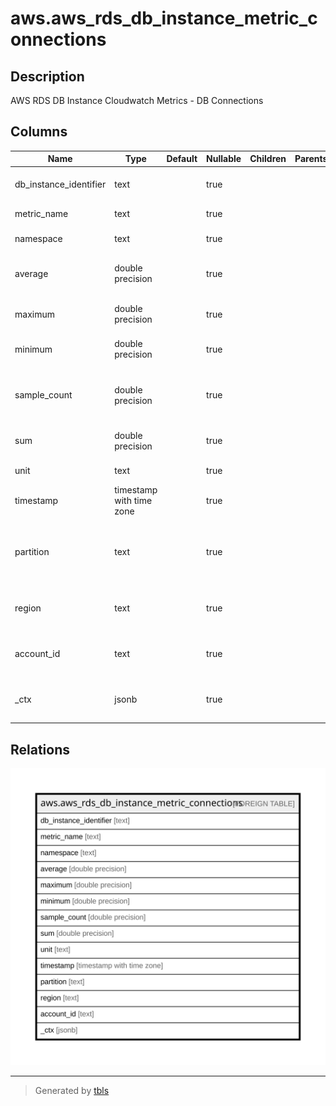 # aws.aws_rds_db_instance_metric_connections

## Description

AWS RDS DB Instance Cloudwatch Metrics - DB Connections

## Columns

| Name | Type | Default | Nullable | Children | Parents | Comment |
| ---- | ---- | ------- | -------- | -------- | ------- | ------- |
| db_instance_identifier | text |  | true |  |  | The friendly name to identify the DB Instance. |
| metric_name | text |  | true |  |  | The name of the metric. |
| namespace | text |  | true |  |  | The metric namespace. |
| average | double precision |  | true |  |  | The average of the metric values that correspond to the data point. |
| maximum | double precision |  | true |  |  | The maximum metric value for the data point. |
| minimum | double precision |  | true |  |  | The minimum metric value for the data point. |
| sample_count | double precision |  | true |  |  | The number of metric values that contributed to the aggregate value of this data point. |
| sum | double precision |  | true |  |  | The sum of the metric values for the data point. |
| unit | text |  | true |  |  | The standard unit for the data point. |
| timestamp | timestamp with time zone |  | true |  |  | The time stamp used for the data point. |
| partition | text |  | true |  |  | The AWS partition in which the resource is located (aws, aws-cn, or aws-us-gov). |
| region | text |  | true |  |  | The AWS Region in which the resource is located. |
| account_id | text |  | true |  |  | The AWS Account ID in which the resource is located. |
| _ctx | jsonb |  | true |  |  | Steampipe context in JSON form, e.g. connection_name. |

## Relations

![er](aws.aws_rds_db_instance_metric_connections.svg)

---

> Generated by [tbls](https://github.com/k1LoW/tbls)
